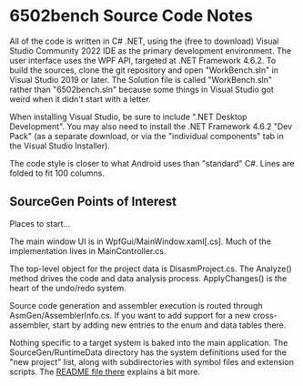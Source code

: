 # 6502bench Source Code Notes # 

All of the code is written in C# .NET, using the (free to download) Visual
Studio Community 2022 IDE as the primary development environment.  The user
interface uses the WPF API, targeted at .NET Framework 4.6.2.
To build the sources, clone the git repository and open "WorkBench.sln"
in Visual Studio 2019 or later.  The Solution file is called
"WorkBench.sln" rather than "6502bench.sln" because some things in
Visual Studio got weird when it didn't start with a letter.

When installing Visual Studio, be sure to include ".NET Desktop Development".
You may also need to install the .NET Framework 4.6.2 "Dev Pack" (as a
separate download, or via the "individual components" tab in the
Visual Studio Installer).

The code style is closer to what Android uses than "standard" C#.  Lines
are folded to fit 100 columns.


## SourceGen Points of Interest ##

Places to start...

The main window UI is in WpfGui/MainWindow.xaml[.cs].  Much of the
implementation lives in MainController.cs.

The top-level object for the project data is DisasmProject.cs.  The
Analyze() method drives the code and data analysis process.  ApplyChanges()
is the heart of the undo/redo system.

Source code generation and assembler execution is routed through
AsmGen/AssemblerInfo.cs.  If you want to add support for a new
cross-assembler, start by adding new entries to the enum and data
tables there.

Nothing specific to a target system is baked into the main application.  The
SourceGen/RuntimeData directory has the system definitions used for the
"new project" list, along with subdirectories with symbol files and extension
scripts.  The [README file there](SourceGen/RuntimeData/README.md)
explains a bit more.
